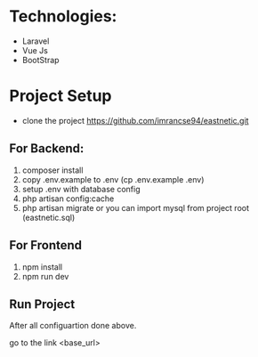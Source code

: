 # Technologies:
- Laravel
- Vue Js
- BootStrap

# Project Setup
- clone the project https://github.com/imrancse94/eastnetic.git

## For Backend:
1. composer install
2. copy .env.example to .env (cp .env.example .env)
3. setup .env with database config
4. php artisan config:cache
5. php artisan migrate or you can import mysql from project root (eastnetic.sql)

## For Frontend
1. npm install
2. npm run dev

## Run Project
After all configuartion done above.

go to the link <base_url>
